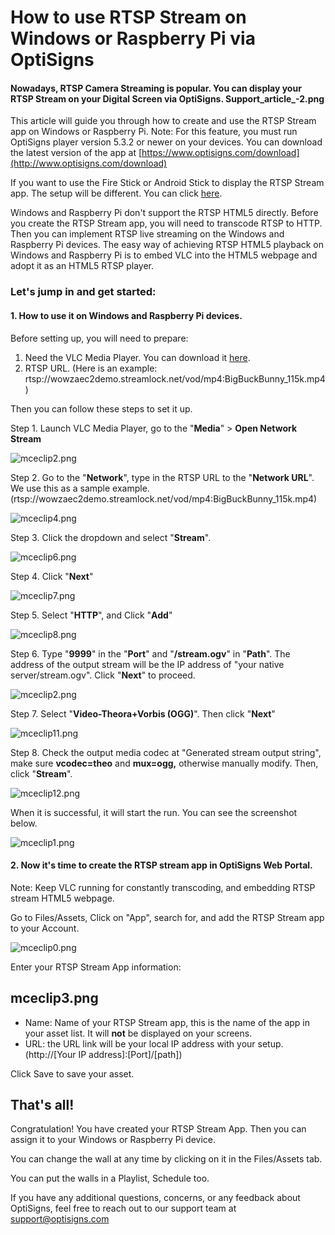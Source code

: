 # How to use RTSP Stream on Windows or Raspberry Pi via OptiSigns 

#### Nowadays, RTSP Camera Streaming is popular. You can display your RTSP Stream on your Digital Screen via OptiSigns. Support_article_-2.png

This article will guide you through how to create and use the RTSP Stream app on Windows or Raspberry Pi. Note: For this feature, you must run OptiSigns player version 5.3.2 or newer on your devices. You can download the latest version of the app at [https://www.optisigns.com/download](http://www.optisigns.com/download)

If you want to use the Fire Stick or Android Stick to display the RTSP Stream app. The setup will be different. You can click [here](https://support.optisigns.com/hc/en-us/articles/8098889840531).

Windows and Raspberry Pi don't support the RTSP HTML5 directly. Before you create the RTSP Stream app, you will need to transcode RTSP to HTTP. Then you can implement RTSP live streaming on the Windows and Raspberry Pi devices. The easy way of achieving RTSP HTML5 playback on Windows and Raspberry Pi is to embed VLC into the HTML5 webpage and adopt it as an HTML5 RTSP player.

### **Let's jump in and get started:**

#### **1. How to use it on Windows and Raspberry Pi devices.**

Before setting up, you will need to prepare:

1. Need the VLC Media Player. You can download it [here](https://www.videolan.org/vlc/index.html).
2. RTSP URL. (Here is an example: rtsp://wowzaec2demo.streamlock.net/vod/mp4:BigBuckBunny\_115k.mp4)

Then you can follow these steps to set it up.

Step 1. Launch VLC Media Player, go to the "**Media**" > **Open Network Stream**

![mceclip2.png](https://support.optisigns.com/hc/article_attachments/8066835391379)

Step 2. Go to the "**Network**", type in the RTSP URL to the "**Network URL**". We use this as a sample example. (rtsp://wowzaec2demo.streamlock.net/vod/mp4:BigBuckBunny\_115k.mp4)

![mceclip4.png](https://support.optisigns.com/hc/article_attachments/8066888364051)

Step 3. Click the dropdown and select "**Stream**".

![mceclip6.png](https://support.optisigns.com/hc/article_attachments/8066876184211)

Step 4. Click "**Next**"

![mceclip7.png](https://support.optisigns.com/hc/article_attachments/8066895761171)

Step 5. Select "**HTTP**", and Click "**Add**"

![mceclip8.png](https://support.optisigns.com/hc/article_attachments/8066948003603)

Step 6. Type "**9999**" in the "**Port**" and "**/stream.ogv**" in "**Path**". The address of the output stream will be the IP address of "your native server/stream.ogv". Click "**Next**" to proceed.

![mceclip2.png](https://support.optisigns.com/hc/article_attachments/8099130145555)

Step 7. Select "**Video-Theora+Vorbis (OGG)**". Then click "**Next**"

![mceclip11.png](https://support.optisigns.com/hc/article_attachments/8066996433683)

Step 8. Check the output media codec at "Generated stream output string", make sure **vcodec=theo** and **mux=ogg,** otherwise manually modify. Then, click "**Stream**".

![mceclip12.png](https://support.optisigns.com/hc/article_attachments/8067037167379)

When it is successful, it will start the run. You can see the screenshot below.

![mceclip1.png](https://support.optisigns.com/hc/article_attachments/8099117325203)

#### **2. Now it's time to create the RTSP stream app in OptiSigns Web Portal.**

Note: Keep VLC running for constantly transcoding, and embedding RTSP stream HTML5 webpage.

Go to Files/Assets, Click on "App", search for, and add the RTSP Stream app to your Account.

![mceclip0.png](https://support.optisigns.com/hc/article_attachments/8066535317907)

Enter your RTSP Stream App information:

## mceclip3.png

* Name: Name of your RTSP Stream app, this is the name of the app in your asset list. It will **not** be displayed on your screens.
* URL: the URL link will be your local IP address with your setup. (http://[Your IP address]:[Port]/[path])

Click Save to save your asset.

## That's all!

Congratulation! You have created your RTSP Stream App. Then you can assign it to your Windows or Raspberry Pi device.

You can change the wall at any time by clicking on it in the Files/Assets tab.

You can put the walls in a Playlist, Schedule too.

If you have any additional questions, concerns, or any feedback about OptiSigns, feel free to reach out to our support team at [support@optisigns.com](mailto:support@optisigns.com)